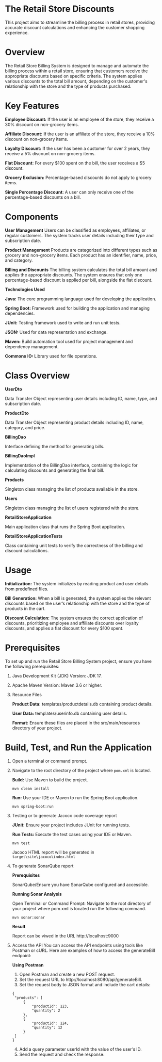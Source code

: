 # The Retail Store Discounts
This project aims to streamline the billing process in retail stores, providing accurate discount calculations and enhancing the customer shopping experience.

# Overview
The Retail Store Billing System is designed to manage and automate the billing process within a retail store, ensuring that customers receive the appropriate discounts based on specific criteria. The system applies various discounts to the total bill amount, depending on the customer's relationship with the store and the type of products purchased.

# Key Features
**Employee Discount:** If the user is an employee of the store, they receive a 30% discount on non-grocery items.

**Affiliate Discount:** If the user is an affiliate of the store, they receive a 10% discount on non-grocery items.

**Loyalty Discount:** If the user has been a customer for over 2 years, they receive a 5% discount on non-grocery items.

**Flat Discount:** For every $100 spent on the bill, the user receives a $5 discount.

**Grocery Exclusion:** Percentage-based discounts do not apply to grocery items.

**Single Percentage Discount:** A user can only receive one of the percentage-based discounts on a bill.

# Components

**User Management**
Users can be classified as employees, affiliates, or regular customers.
The system tracks user details including their type and subscription date.

**Product Management**
Products are categorized into different types such as grocery and non-grocery items.
Each product has an identifier, name, price, and category.

**Billing and Discounts**
The billing system calculates the total bill amount and applies the appropriate discounts.
The system ensures that only one percentage-based discount is applied per bill, alongside the flat discount.

**Technologies Used**

**Java:** The core programming language used for developing the application.

**Spring Boot:** Framework used for building the application and managing dependencies.

**JUnit:** Testing framework used to write and run unit tests.

**JSON:** Used for data representation and exchange.

**Maven:** Build automation tool used for project management and dependency management.

**Commons IO:** Library used for file operations.

# Class Overview

**UserDto**

Data Transfer Object representing user details including ID, name, type, and subscription date.

**ProductDto**

Data Transfer Object representing product details including ID, name, category, and price.

**BillingDao**

Interface defining the method for generating bills.

**BillingDaoImpl**

Implementation of the BillingDao interface, containing the logic for calculating discounts and generating the final bill.

**Products**

Singleton class managing the list of products available in the store.

**Users**

Singleton class managing the list of users registered with the store.

**RetailStoreApplication**

Main application class that runs the Spring Boot application.

**RetailStoreApplicationTests**

Class containing unit tests to verify the correctness of the billing and discount calculations.

# Usage

**Initialization:** The system initializes by reading product and user details from predefined files.

**Bill Generation:** When a bill is generated, the system applies the relevant discounts based on the user’s relationship with the store and the type of products in the cart.

**Discount Calculation:** The system ensures the correct application of discounts, prioritizing employee and affiliate discounts over loyalty discounts, and applies a flat discount for every $100 spent.

# Prerequisites

To set up and run the Retail Store Billing System project, ensure you have the following prerequisites:

1. Java Development Kit (JDK) Version: JDK 17.
2. Apache Maven Version: Maven 3.6 or higher.
3. Resource Files
   
    **Product Data:** templates/productdetails.db containing product details.
    
    **User Data:** templates/userinfo.db containing user details.
    
    **Format:** Ensure these files are placed in the src/main/resources directory of your project.

# Build, Test, and Run the Application
1. Open a terminal or command prompt.
2. Navigate to the root directory of the project where `pom.xml` is located.

    **Build:** Use Maven to build the project.
   ~~~
   mvn clean install
   ~~~   
   
    **Run:** Use your IDE or Maven to run the Spring Boot application.
    ~~~
    mvn spring-boot:run
    ~~~
3. Testing or to generate Jacoco code coverage report 

   **JUnit:** Ensure your project includes JUnit for running tests.

   **Run Tests:** Execute the test cases using your IDE or Maven.
   ~~~
   mvn test
   ~~~
   Jacoco HTML report will be generated in `target\site\jacoco\index.html`
4. To generate SonarQube report

   **Prerequisites**
   
   SonarQube/Ensure you have SonarQube configured and accessible.
   
   **Running Sonar Analysis**
   
   Open Terminal or Command Prompt: Navigate to the root directory of your project where pom.xml is located run the following command.
   ~~~
   mvn sonar:sonar
   ~~~
   **Result**

   Report can be viwed in the URL http://localhost:9000
5. Access the API
   You can access the API endpoints using tools like Postman or cURL. Here are examples of how to access the generateBill endpoint:

   **Using Postman**
   1. Open Postman and create a new POST request.
   2. Set the request URL to http://localhost:8080/api/generateBill.
   3. Set the request body to JSON format and include the cart details:
   ~~~
   {
    "products": [
        {
            "productId": 123,
            "quantity": 2
        },
        {
            "productId": 124,
            "quantity": 12
        }
    ]
   }
   ~~~
   4. Add a query parameter userId with the value of the user's ID.
   5. Send the request and check the response.
